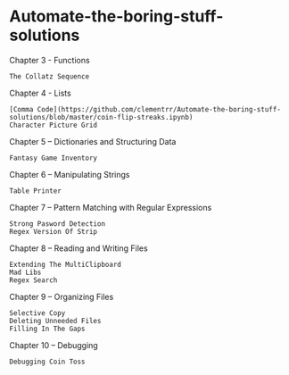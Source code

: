 # Automate-the-boring-stuff-solutions

Chapter 3 - Functions

    The Collatz Sequence

Chapter 4 - Lists

    [Comma Code](https://github.com/clementrr/Automate-the-boring-stuff-solutions/blob/master/coin-flip-streaks.ipynb)
    Character Picture Grid

Chapter 5 – Dictionaries and Structuring Data

    Fantasy Game Inventory

Chapter 6 – Manipulating Strings

    Table Printer

Chapter 7 – Pattern Matching with Regular Expressions

    Strong Pasword Detection
    Regex Version Of Strip

Chapter 8 – Reading and Writing Files

    Extending The MultiClipboard
    Mad Libs
    Regex Search

Chapter 9 – Organizing Files

    Selective Copy
    Deleting Unneeded Files
    Filling In The Gaps

Chapter 10 – Debugging

    Debugging Coin Toss

